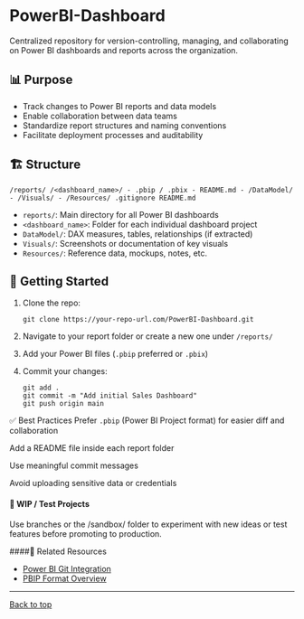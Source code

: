 <span id="top"></span>

# PowerBI-Dashboard
Centralized repository for version-controlling, managing, and collaborating on Power BI dashboards and reports across the organization.

## 📊 Purpose

- Track changes to Power BI reports and data models
- Enable collaboration between data teams
- Standardize report structures and naming conventions
- Facilitate deployment processes and auditability

## 🏗️ Structure

`/reports/ /<dashboard_name>/ - .pbip / .pbix - README.md - /DataModel/ - /Visuals/ - /Resources/ .gitignore README.md`


- `reports/`: Main directory for all Power BI dashboards
- `<dashboard_name>`: Folder for each individual dashboard project
- `DataModel/`: DAX measures, tables, relationships (if extracted)
- `Visuals/`: Screenshots or documentation of key visuals
- `Resources/`: Reference data, mockups, notes, etc.

## 🚀 Getting Started

1. Clone the repo:

   ```shell
   git clone https://your-repo-url.com/PowerBI-Dashboard.git
   ```
   
2. Navigate to your report folder or create a new one under `/reports/`

3. Add your Power BI files (`.pbip` preferred or `.pbix`)

4. Commit your changes:
   ```shell
   git add .
   git commit -m "Add initial Sales Dashboard"
   git push origin main
   ```
✅ Best Practices
Prefer `.pbip` (Power BI Project format) for easier diff and collaboration

Add a README file inside each report folder

Use meaningful commit messages

Avoid uploading sensitive data or credentials

#### 🧪 WIP / Test Projects
Use branches or the /sandbox/ folder to experiment with new ideas or test features before promoting to production.

####📎 Related Resources
* [Power BI Git Integration](https://docs.snowplow.io/docs)
* [PBIP Format Overview](https://docs.snowplow.io/docs)


---

[Back to top](#top)
